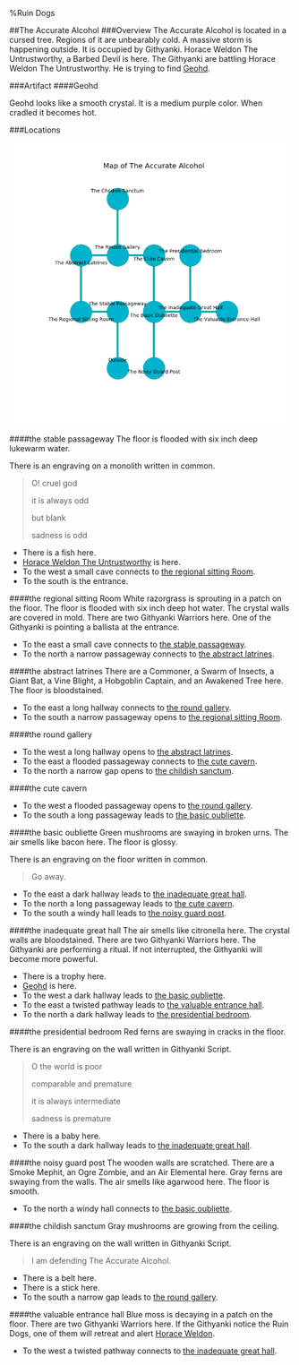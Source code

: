 %Ruin Dogs

##The Accurate Alcohol
###Overview
The Accurate Alcohol is located in a cursed tree. Regions of it are unbearably cold. A massive storm is happening outside. It is occupied by Githyanki. <a name="Horace-Weldon-The-Untrustworthy"></a>Horace Weldon The Untrustworthy, a Barbed Devil is here. The Githyanki are battling Horace Weldon The Untrustworthy. He  is trying to find [Geohd](#Geohd). 



###Artifact
####<a name="Geohd"></a>Geohd


Geohd looks like a smooth crystal. It is a medium purple color. When cradled it becomes hot. 





###Locations


![](../v2/images/The-Accurate-Alcohol.png)

####<a name="the-stable-passageway"></a>the stable passageway
The floor is flooded with six inch deep lukewarm water. 

There is an engraving on a monolith written in common. 

> O! cruel god
>
> it is always odd
>
> but blank
>
> sadness is odd
>


* There is a fish here.
* [Horace Weldon The Untrustworthy](#Horace-Weldon-The-Untrustworthy) is here.
* To the west a small cave connects to [the regional sitting Room](#the-regional-sitting-Room).
* To the south is the entrance.


####<a name="the-regional-sitting-Room"></a>the regional sitting Room
White razorgrass is sprouting in a patch on the floor. The floor is flooded with six inch deep hot water. The crystal walls are covered in mold. There are two Githyanki Warriors here. One of the Githyanki is pointing a ballista at the entrance. 



* To the east a small cave connects to [the stable passageway](#the-stable-passageway).
* To the north a narrow passageway connects to [the abstract latrines](#the-abstract-latrines).


####<a name="the-abstract-latrines"></a>the abstract latrines
There are a Commoner, a Swarm of Insects, a Giant Bat, a Vine Blight, a Hobgoblin Captain, and an Awakened Tree here. The floor is bloodstained. 



* To the east a long hallway connects to [the round gallery](#the-round-gallery).
* To the south a narrow passageway opens to [the regional sitting Room](#the-regional-sitting-Room).


####<a name="the-round-gallery"></a>the round gallery




* To the west a long hallway opens to [the abstract latrines](#the-abstract-latrines).
* To the east a flooded passageway connects to [the cute cavern](#the-cute-cavern).
* To the north a narrow gap opens to [the childish sanctum](#the-childish-sanctum).


####<a name="the-cute-cavern"></a>the cute cavern




* To the west a flooded passageway opens to [the round gallery](#the-round-gallery).
* To the south a long passageway leads to [the basic oubliette](#the-basic-oubliette).


####<a name="the-basic-oubliette"></a>the basic oubliette
Green mushrooms are swaying in broken urns. The air smells like bacon here. The floor is glossy. 

There is an engraving on the floor written in common. 

> Go away.
>


* To the east a dark hallway leads to [the inadequate great hall](#the-inadequate-great-hall).
* To the north a long passageway leads to [the cute cavern](#the-cute-cavern).
* To the south a windy hall leads to [the noisy guard post](#the-noisy-guard-post).


####<a name="the-inadequate-great-hall"></a>the inadequate great hall
The air smells like citronella here. The crystal walls are bloodstained. There are two Githyanki Warriors here. The Githyanki are performing a ritual. If not interrupted, the Githyanki will become more powerful. 



* There is a trophy here.
* [Geohd](#Geohd) is here.
* To the west a dark hallway leads to [the basic oubliette](#the-basic-oubliette).
* To the east a twisted pathway leads to [the valuable entrance hall](#the-valuable-entrance-hall).
* To the north a dark hallway leads to [the presidential bedroom](#the-presidential-bedroom).


####<a name="the-presidential-bedroom"></a>the presidential bedroom
Red ferns are swaying in cracks in the floor. 

There is an engraving on the wall written in Githyanki Script. 

> O the world is poor
>
> comparable and premature
>
> it is always intermediate
>
> sadness is premature
>


* There is a baby here.
* To the south a dark hallway leads to [the inadequate great hall](#the-inadequate-great-hall).


####<a name="the-noisy-guard-post"></a>the noisy guard post
The wooden walls are scratched. There are a Smoke Mephit, an Ogre Zombie, and an Air Elemental here. Gray ferns are swaying from the walls. The air smells like agarwood here. The floor is smooth. 



* To the north a windy hall connects to [the basic oubliette](#the-basic-oubliette).


####<a name="the-childish-sanctum"></a>the childish sanctum
Gray mushrooms are growing from the ceiling. 

There is an engraving on the wall written in Githyanki Script. 

> I am defending The Accurate Alcohol.
>


* There is a belt here.
* There is a stick here.
* To the south a narrow gap leads to [the round gallery](#the-round-gallery).


####<a name="the-valuable-entrance-hall"></a>the valuable entrance hall
Blue moss is decaying in a patch on the floor. There are two Githyanki Warriors here. If the Githyanki notice the Ruin Dogs, one of them will retreat and alert [Horace Weldon](#Horace-Weldon). 



* To the west a twisted pathway connects to [the inadequate great hall](#the-inadequate-great-hall).


